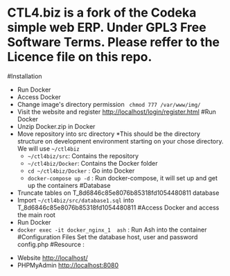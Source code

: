 # CTL4.biz is a fork of the Codeka simple web ERP. Under GPL3 Free Software Terms. Please reffer to the Licence file on this repo.
#Installation
+ Run Docker 
+ Access Docker
+ Change image's directory permission ` chmod 777 /var/www/img/`
+ Visit the website and register [http://localhost/login/register.html](http://localhost/login/register.html)
#Run Docker
+ Unzip Docker.zip in Docker
+ Move repository into src directory 
  *This should be the directory structure on development environment starting on your chose directory. We will use `~/ctl4biz`
  * `~/ctl4biz/src`: Contains the repository
  * `~/ctl4biz/Docker`: Contains the Docker folder
  * `cd ~/ctl4biz/Docker` : Go into Docker
  * `docker-compose up -d` : Run docker-compose, it will set up and get up the containers
#Database
+ Truncate tables on T_8d6846c85e8076b85318fd1054480811 database
+ Import `~/ctl4biz/src/database1.sql` into T_8d6846c85e8076b85318fd1054480811
#Access Docker  and access the main root
+ Run Docker 
+ `docker exec -it docker_nginx_1  ash` : Run Ash into the container
#Configuration Files
Set the database host, user and password config.php 
#Resource :
* Website [http://localhost/](http://localhost/)
* PHPMyAdmin [http://localhost:8080](http://localhost:8080/)

